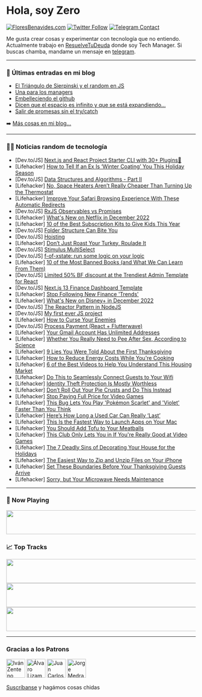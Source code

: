 # Hola, soy Zero

[![FloresBenavides.com](https://img.shields.io/website?down_message=oops&label=MiBlog&style=for-the-badge&up_message=online&url=https%3A%2F%2Ffloresbenavides.com)](https://floresbenavides.com) [![Twitter Follow](https://img.shields.io/twitter/follow/ZeroDragon?color=%231DA1F2&label=Follow&logo=twitter&logoColor=ffffff&style=for-the-badge)](https://twitter.com/zerodragon) [![Telegram Contact](https://img.shields.io/badge/escr%C3%ADbeme-ZeroDragon-%2326A5E4?style=for-the-badge&logo=telegram)](https://t.me/zerodragon)

Me gusta crear cosas y experimentar con tecnología que no entiendo.
Actualmente trabajo en [ResuelveTuDeuda](http://github.com/resuelve) donde soy Tech Manager.
Si buscas chamba, mandame un mensaje en [telegram](https://t.me/zerodragon).

---

### 📕 Últimas entradas en mi blog
<!-- BLOG-POST-LIST:START -->
- [El Triángulo de Sierpinski y el random en JS](https://floresbenavides.com/el-triangulo-de-sierpinski-y-el-random-en-js/)
- [Una para los managers](https://floresbenavides.com/una-para-los-managers/)
- [Embelleciendo el github](https://floresbenavides.com/embelleciendo-el-github/)
- [Dicen que el espacio es infinito y que se está expandiendo…](https://floresbenavides.com/dicen-que-el-espacio-es-infinito-y-que-se-esta-expandiendo/)
- [Salir de promesas sin el try/catch](https://floresbenavides.com/salir-de-promesas-sin-el-try-catch/)
<!-- BLOG-POST-LIST:END -->

➡️ [Más cosas en mi blog...](https://floresbenavides.com)

---

### 👨‍💻 Noticias random de tecnología
<!-- TECH-POSTS:START -->
- [Dev.to/JS] [Next.js and React Project Starter CLI with 30+ Plugins🚀](https://dev.to/necatiozmen/nextjs-and-react-project-starter-cli-with-30-plugins-20po)
- [Lifehacker] [How to Tell If an Ex Is ‘Winter Coating’ You This Holiday Season](https://lifehacker.com/how-to-tell-if-an-ex-is-winter-coating-you-this-holid-1849811113)
- [Dev.to/JS] [Data Structures and Algorithms - Part II](https://dev.to/jonnynotbravo/data-structures-and-algorithms-part-ii-a90)
- [Lifehacker] [No, Space Heaters Aren’t Really Cheaper Than Turning Up the Thermostat](https://lifehacker.com/no-space-heaters-aren-t-really-cheaper-than-turning-up-1849810019)
- [Lifehacker] [Improve Your Safari Browsing Experience With These Automatic Redirects](https://lifehacker.com/improve-your-safari-browsing-experience-with-these-auto-1849812013)
- [Dev.to/JS] [RxJS Observables vs Promises](https://dev.to/nischal_dutt/rxjs-observables-vs-promises-572f)
- [Lifehacker] [What&#39;s New on Netflix in December 2022](https://lifehacker.com/whats-new-on-netflix-in-december-2022-1849812600)
- [Lifehacker] [10 of the Best Subscription Kits to Give Kids This Year](https://lifehacker.com/10-of-the-best-subscription-kits-to-give-kids-this-year-1849812007)
- [Dev.to/JS] [Folder Structure Can Bite You](https://dev.to/mattferrin/folder-structure-can-bite-you-1i7o)
- [Dev.to/JS] [Hoisting](https://dev.to/calebmccoy04/hoisting-4l5g)
- [Lifehacker] [Don’t Just Roast Your Turkey, Roulade It](https://lifehacker.com/don-t-just-roast-your-turkey-roulade-it-1849811890)
- [Dev.to/JS] [Stimulus MultiSelect](https://dev.to/wizardhealth/stimulus-multiselect-4m8p)
- [Dev.to/JS] [f-of-xstate: run some logic on your logic](https://dev.to/abrgr/f-of-xstate-run-some-logic-on-your-logic-3273)
- [Lifehacker] [10 of the Most Banned Books &lpar;and What We Can Learn From Them&rpar;](https://lifehacker.com/10-of-the-most-banned-books-and-what-we-can-learn-from-1849810897)
- [Dev.to/JS] [Limited 50% BF discount at the Trendiest Admin Template for React](https://dev.to/fredy/limited-50-bf-discount-at-the-trendiest-admin-template-for-react-34o1)
- [Dev.to/JS] [Next.js 13 Finance Dashboard Template](https://dev.to/theplugjumbo/nextjs-13-fintech-dashboard-template-3ong)
- [Lifehacker] [Stop Following New Finance &#39;Trends&#39;](https://lifehacker.com/stop-following-new-finance-trends-1849809947)
- [Lifehacker] [What&#39;s New on Disney+ in December 2022](https://lifehacker.com/whats-new-on-disney-in-december-2022-1849811792)
- [Dev.to/JS] [The Reactor Pattern in NodeJS](https://dev.to/olatisunkanmi/the-reactor-pattern-in-nodejs-49j6)
- [Dev.to/JS] [My first ever JS project](https://dev.to/aneeqakhan/my-first-ever-js-project-2kb9)
- [Lifehacker] [How to Curse Your Enemies](https://lifehacker.com/how-to-curse-your-enemies-1849791469)
- [Dev.to/JS] [Process Payment &lpar;React + Flutterwave&rpar;](https://dev.to/drsimplegraffiti/process-payment-react-flutterwave-1f1)
- [Lifehacker] [Your Gmail Account Has Unlimited Addresses](https://lifehacker.com/your-gmail-account-has-unlimited-addresses-1849809691)
- [Lifehacker] [Whether You Really Need to Pee After Sex, According to Science](https://lifehacker.com/whether-you-really-need-to-pee-after-sex-according-to-1849809823)
- [Lifehacker] [9 Lies You Were Told About the First Thanksgiving](https://lifehacker.com/9-lies-we-were-told-about-the-first-thanksgiving-1849808182)
- [Lifehacker] [How to Reduce Energy Costs While You&#39;re Cooking](https://lifehacker.com/how-to-reduce-energy-costs-while-youre-cooking-1849809431)
- [Lifehacker] [6 of the Best Videos to Help You Understand This Housing Market](https://lifehacker.com/6-of-the-best-videos-to-help-you-understand-this-housin-1849808743)
- [Lifehacker] [Do This to Seamlessly Connect Guests to Your Wifi](https://lifehacker.com/do-this-to-seamlessly-connect-guests-to-your-wifi-1849808406)
- [Lifehacker] [Identity Theft Protection Is Mostly Worthless](https://lifehacker.com/identity-theft-protection-is-mostly-bullshit-1849808486)
- [Lifehacker] [Don’t Roll Out Your Pie Crusts and Do This Instead](https://lifehacker.com/don-t-roll-out-your-pie-crusts-and-do-this-instead-1849808624)
- [Lifehacker] [Stop Paying Full Price for Video Games](https://lifehacker.com/stop-paying-full-price-for-video-games-1849808186)
- [Lifehacker] [This Bug Lets You Play &#39;Pokémon Scarlet&#39; and &#39;Violet&#39; Faster Than You Think](https://lifehacker.com/this-bug-lets-you-play-pokemon-scarlet-and-violet-faste-1849807956)
- [Lifehacker] [Here’s How Long a Used Car Can Really ‘Last’](https://lifehacker.com/here-s-how-long-a-used-car-can-really-last-1849808094)
- [Lifehacker] [This Is the Fastest Way to Launch Apps on Your Mac](https://lifehacker.com/this-is-the-fastest-way-to-launch-apps-on-your-mac-1849807414)
- [Lifehacker] [You Should Add Tofu to Your Meatballs](https://lifehacker.com/you-should-add-tofu-to-your-meatballs-1849803334)
- [Lifehacker] [This Club Only Lets You in If You&#39;re Really Good at Video Games](https://lifehacker.com/this-club-only-lets-you-in-if-youre-really-good-at-vide-1849803085)
- [Lifehacker] [The 7 Deadly Sins of Decorating Your House for the Holidays](https://lifehacker.com/the-7-deadly-sins-of-decorating-your-house-for-the-holi-1849803224)
- [Lifehacker] [The Easiest Way to Zip and Unzip Files on Your iPhone](https://lifehacker.com/the-easiest-way-to-zip-and-unzip-files-on-your-iphone-1849800176)
- [Lifehacker] [Set These Boundaries Before Your Thanksgiving Guests Arrive](https://lifehacker.com/set-these-boundaries-before-your-thanksgiving-guests-ar-1849803471)
- [Lifehacker] [Sorry, but Your Microwave Needs Maintenance](https://lifehacker.com/sorry-but-your-microwave-needs-maintenance-1849803456)<!-- TECH-POSTS:END -->

---

### 🎵 Now Playing
<a href="https://spotify-now-playing-dun.vercel.app/now-playing?open"><img src="https://spotify-now-playing-dun.vercel.app/now-playing" width="540" height="64"></a>

### 📈 Top Tracks
<a href="https://spotify-now-playing-dun.vercel.app/top-tracks?i=1&open"><img src="https://spotify-now-playing-dun.vercel.app/top-tracks?i=1" width="540" height="64"></a>
<a href="https://spotify-now-playing-dun.vercel.app/top-tracks?i=2&open"><img src="https://spotify-now-playing-dun.vercel.app/top-tracks?i=2" width="540" height="64"></a>
<a href="https://spotify-now-playing-dun.vercel.app/top-tracks?i=3&open"><img src="https://spotify-now-playing-dun.vercel.app/top-tracks?i=3" width="540" height="64"></a>

---

### Gracias a los Patrons
[<img src="https://avatars.githubusercontent.com/u/243380?v=4" alt="Iván Zenteno" width="50px">](https://github.com/k001) [<img src="https://avatars.githubusercontent.com/u/19955639?v=4" alt="Álvaro Lizama" width="50px">](https://github.com/alvarolizama) [<img src="https://avatars.githubusercontent.com/u/2718753?v=4" alt="Juan Carlos Ruiz" width="50px">](https://github.com/JuanCrg90) [<img src="https://avatars.githubusercontent.com/u/37025?v=4" alt="Jorge Medrano" width="50px">](https://github.com/h1pp1e) 

[Suscríbanse](https://www.patreon.com/zerodragon) y hagámos cosas chidas
